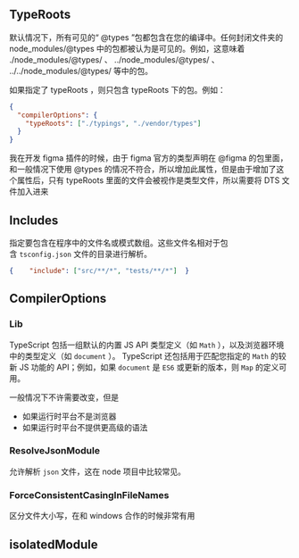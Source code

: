 ## TypeRoots

默认情况下，所有可见的“ @types ”包都包含在您的编译中。任何封闭文件夹的 node_modules/@types 中的包都被认为是可见的。例如，这意味着 ./node_modules/@types/ 、 ../node_modules/@types/ 、 ../../node_modules/@types/ 等中的包。

如果指定了 typeRoots ，则只包含 typeRoots 下的包。例如：

```json
{
  "compilerOptions": {
    "typeRoots": ["./typings", "./vendor/types"]
  }
}
```

我在开发 figma 插件的时候，由于 figma 官方的类型声明在 @figma 的包里面，和一般情况下使用 @types 的情况不符合，所以增加此属性，但是由于增加了这个属性后，只有 typeRoots 里面的文件会被视作是类型文件，所以需要将 DTS 文件加入进来


## Includes

指定要包含在程序中的文件名或模式数组。这些文件名相对于包含 `tsconfig.json` 文件的目录进行解析。

```json
{    "include": ["src/**/*", "tests/**/*"]  }
```

## CompilerOptions

### Lib

TypeScript 包括一组默认的内置 JS API 类型定义（如 `Math` ），以及浏览器环境中的类型定义（如 `document` ）。 TypeScript 还包括用于匹配您指定的 `Math` 的较新 JS 功能的 API；例如，如果 `document` 是 `ES6` 或更新的版本，则 `Map` 的定义可用。

一般情况下不许需要改变，但是

- 如果运行时平台不是浏览器
- 如果运行时平台不提供更高级的语法

### ResolveJsonModule

允许解析 `json` 文件，这在 node 项目中比较常见。

### ForceConsistentCasingInFileNames

区分文件大小写，在和 windows 合作的时候非常有用

## isolatedModule